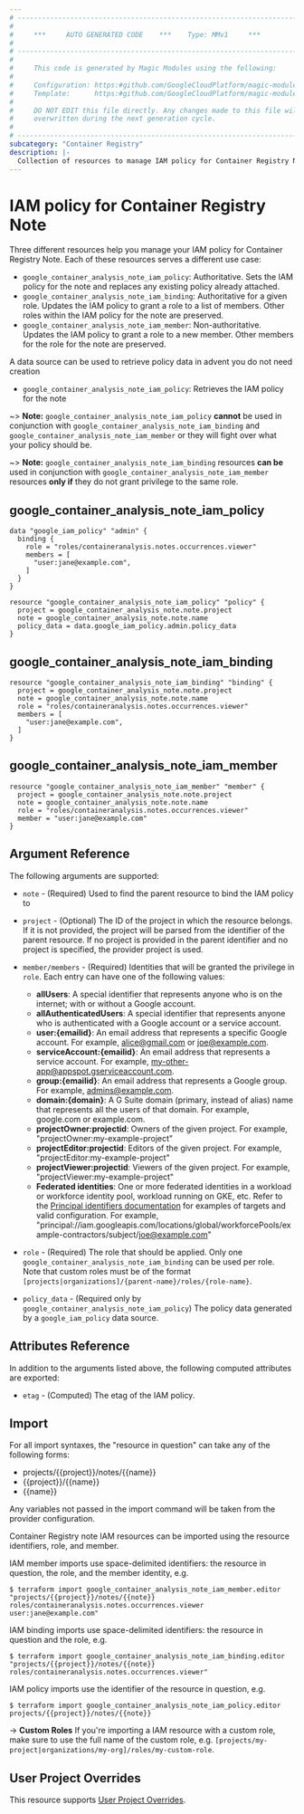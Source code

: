 ```yaml
---
# ----------------------------------------------------------------------------
#
#     ***     AUTO GENERATED CODE    ***    Type: MMv1     ***
#
# ----------------------------------------------------------------------------
#
#     This code is generated by Magic Modules using the following:
#
#     Configuration: https:#github.com/GoogleCloudPlatform/magic-modules/tree/main/mmv1/products/containeranalysis/Note.yaml
#     Template:      https:#github.com/GoogleCloudPlatform/magic-modules/tree/main/mmv1/templates/terraform/resource_iam.html.markdown.tmpl
#
#     DO NOT EDIT this file directly. Any changes made to this file will be
#     overwritten during the next generation cycle.
#
# ----------------------------------------------------------------------------
subcategory: "Container Registry"
description: |-
  Collection of resources to manage IAM policy for Container Registry Note
---
```


# IAM policy for Container Registry Note

Three different resources help you manage your IAM policy for Container Registry Note. Each of these resources serves a different use case:

* `google_container_analysis_note_iam_policy`: Authoritative. Sets the IAM policy for the note and replaces any existing policy already attached.
* `google_container_analysis_note_iam_binding`: Authoritative for a given role. Updates the IAM policy to grant a role to a list of members. Other roles within the IAM policy for the note are preserved.
* `google_container_analysis_note_iam_member`: Non-authoritative. Updates the IAM policy to grant a role to a new member. Other members for the role for the note are preserved.

A data source can be used to retrieve policy data in advent you do not need creation

* `google_container_analysis_note_iam_policy`: Retrieves the IAM policy for the note

~> **Note:** `google_container_analysis_note_iam_policy` **cannot** be used in conjunction with `google_container_analysis_note_iam_binding` and `google_container_analysis_note_iam_member` or they will fight over what your policy should be.

~> **Note:** `google_container_analysis_note_iam_binding` resources **can be** used in conjunction with `google_container_analysis_note_iam_member` resources **only if** they do not grant privilege to the same role.



## google_container_analysis_note_iam_policy

```hcl
data "google_iam_policy" "admin" {
  binding {
    role = "roles/containeranalysis.notes.occurrences.viewer"
    members = [
      "user:jane@example.com",
    ]
  }
}

resource "google_container_analysis_note_iam_policy" "policy" {
  project = google_container_analysis_note.note.project
  note = google_container_analysis_note.note.name
  policy_data = data.google_iam_policy.admin.policy_data
}
```

## google_container_analysis_note_iam_binding

```hcl
resource "google_container_analysis_note_iam_binding" "binding" {
  project = google_container_analysis_note.note.project
  note = google_container_analysis_note.note.name
  role = "roles/containeranalysis.notes.occurrences.viewer"
  members = [
    "user:jane@example.com",
  ]
}
```

## google_container_analysis_note_iam_member

```hcl
resource "google_container_analysis_note_iam_member" "member" {
  project = google_container_analysis_note.note.project
  note = google_container_analysis_note.note.name
  role = "roles/containeranalysis.notes.occurrences.viewer"
  member = "user:jane@example.com"
}
```


## Argument Reference

The following arguments are supported:

* `note` - (Required) Used to find the parent resource to bind the IAM policy to

* `project` - (Optional) The ID of the project in which the resource belongs.
    If it is not provided, the project will be parsed from the identifier of the parent resource. If no project is provided in the parent identifier and no project is specified, the provider project is used.

* `member/members` - (Required) Identities that will be granted the privilege in `role`.
  Each entry can have one of the following values:
  * **allUsers**: A special identifier that represents anyone who is on the internet; with or without a Google account.
  * **allAuthenticatedUsers**: A special identifier that represents anyone who is authenticated with a Google account or a service account.
  * **user:{emailid}**: An email address that represents a specific Google account. For example, alice@gmail.com or joe@example.com.
  * **serviceAccount:{emailid}**: An email address that represents a service account. For example, my-other-app@appspot.gserviceaccount.com.
  * **group:{emailid}**: An email address that represents a Google group. For example, admins@example.com.
  * **domain:{domain}**: A G Suite domain (primary, instead of alias) name that represents all the users of that domain. For example, google.com or example.com.
  * **projectOwner:projectid**: Owners of the given project. For example, "projectOwner:my-example-project"
  * **projectEditor:projectid**: Editors of the given project. For example, "projectEditor:my-example-project"
  * **projectViewer:projectid**: Viewers of the given project. For example, "projectViewer:my-example-project"
  * **Federated identities**: One or more federated identities in a workload or workforce identity pool, workload running on GKE, etc. Refer to the [Principal identifiers documentation](https://cloud.google.com/iam/docs/principal-identifiers#allow) for examples of targets and valid configuration. For example, "principal://iam.googleapis.com/locations/global/workforcePools/example-contractors/subject/joe@example.com"

* `role` - (Required) The role that should be applied. Only one
    `google_container_analysis_note_iam_binding` can be used per role. Note that custom roles must be of the format
    `[projects|organizations]/{parent-name}/roles/{role-name}`.

* `policy_data` - (Required only by `google_container_analysis_note_iam_policy`) The policy data generated by
  a `google_iam_policy` data source.

## Attributes Reference

In addition to the arguments listed above, the following computed attributes are
exported:

* `etag` - (Computed) The etag of the IAM policy.

## Import

For all import syntaxes, the "resource in question" can take any of the following forms:

* projects/{{project}}/notes/{{name}}
* {{project}}/{{name}}
* {{name}}

Any variables not passed in the import command will be taken from the provider configuration.

Container Registry note IAM resources can be imported using the resource identifiers, role, and member.

IAM member imports use space-delimited identifiers: the resource in question, the role, and the member identity, e.g.
```
$ terraform import google_container_analysis_note_iam_member.editor "projects/{{project}}/notes/{{note}} roles/containeranalysis.notes.occurrences.viewer user:jane@example.com"
```

IAM binding imports use space-delimited identifiers: the resource in question and the role, e.g.
```
$ terraform import google_container_analysis_note_iam_binding.editor "projects/{{project}}/notes/{{note}} roles/containeranalysis.notes.occurrences.viewer"
```

IAM policy imports use the identifier of the resource in question, e.g.
```
$ terraform import google_container_analysis_note_iam_policy.editor projects/{{project}}/notes/{{note}}
```

-> **Custom Roles** If you're importing a IAM resource with a custom role, make sure to use the
 full name of the custom role, e.g. `[projects/my-project|organizations/my-org]/roles/my-custom-role`.

## User Project Overrides

This resource supports [User Project Overrides](https://registry.terraform.io/providers/hashicorp/google/latest/docs/guides/provider_reference#user_project_override).
